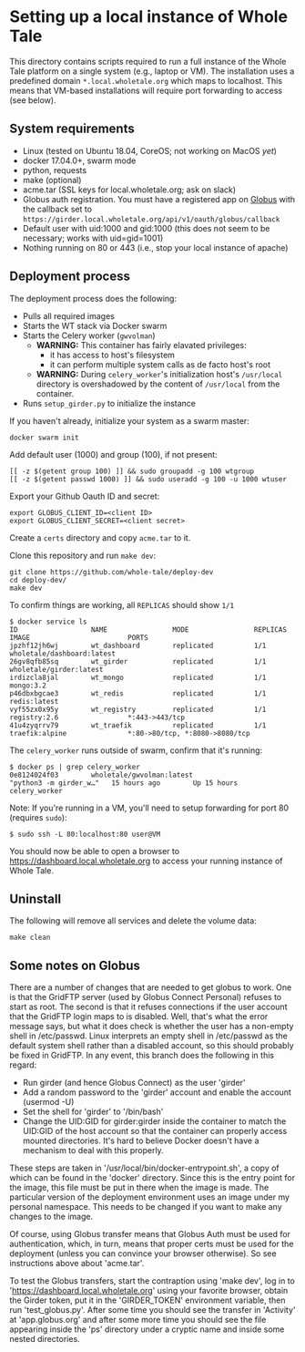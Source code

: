 Setting up a local instance of Whole Tale
=========================================

This directory contains scripts required to run a full instance of the
Whole Tale platform on a single system (e.g., laptop or VM). The
installation uses a predefined domain `*.local.wholetale.org` which maps
to localhost. This means that VM-based installations will require port
forwarding to access (see below).


System requirements
-------------------
 * Linux (tested on Ubuntu 18.04, CoreOS; not working on MacOS _yet_)
 * docker 17.04.0+, swarm mode
 * python, requests
 * make (optional)
 * acme.tar (SSL keys for local.wholetale.org; ask on slack)
 * Globus auth registration. You must have a registered app on [Globus](https://developers.globus.org) with the callback set to `https://girder.local.wholetale.org/api/v1/oauth/globus/callback`
 * Default user with uid:1000 and gid:1000 (this does not seem to be necessary; works with uid=gid=1001)
 * Nothing running on 80 or 443 (i.e., stop your local instance of apache)
  
 
Deployment process
------------------
The deployment process does the following:
* Pulls all required images
* Starts the WT stack via Docker swarm
* Starts the Celery worker (`gwvolman`)
    * **WARNING:** This container has fairly elavated privileges:
        *  it has access to host's filesystem
        *  it can perform multiple system calls as de facto host's root
    * **WARNING:** During `celery_worker`'s initialization host's `/usr/local` directory is overshadowed by the content of `/usr/local` from the container. 
* Runs `setup_girder.py` to initialize the instance

If you haven't already, initialize your system as a swarm master:
```
docker swarm init
```

Add default user (1000) and group (100), if not present:
```
[[ -z $(getent group 100) ]] && sudo groupadd -g 100 wtgroup
[[ -z $(getent passwd 1000) ]] && sudo useradd -g 100 -u 1000 wtuser
```

Export your Github Oauth ID and secret:
```
export GLOBUS_CLIENT_ID=<client ID>
export GLOBUS_CLIENT_SECRET=<client secret>
```

Create a `certs` directory and copy `acme.tar` to it.

Clone this repository and  run `make dev`:
```
git clone https://github.com/whole-tale/deploy-dev
cd deploy-dev/
make dev
```

To confirm things are working, all `REPLICAS` should show `1/1`
```
$ docker service ls
ID                  NAME                MODE                REPLICAS            IMAGE                        PORTS
jpzhf12jh6wj        wt_dashboard        replicated          1/1                 wholetale/dashboard:latest
26gv8qfb85sq        wt_girder           replicated          1/1                 wholetale/girder:latest
irdizcla8jal        wt_mongo            replicated          1/1                 mongo:3.2
p46dbxbgcae3        wt_redis            replicated          1/1                 redis:latest
vyf55zx0x95y        wt_registry         replicated          1/1                 registry:2.6                 *:443->443/tcp
41u4zyqrrv79        wt_traefik          replicated          1/1                 traefik:alpine               *:80->80/tcp, *:8080->8080/tcp
```

The `celery_worker` runs outside of swarm, confirm that it's running:
```
$ docker ps | grep celery_worker
0e8124024f03        wholetale/gwvolman:latest                                "python3 -m girder_w…"   15 hours ago        Up 15 hours                             celery_worker
```

Note: If you're running in a VM, you'll need to setup  forwarding for port 80 (requires `sudo`):
```
$ sudo ssh -L 80:localhost:80 user@VM
```


You should now be able to open a browser to https://dashboard.local.wholetale.org to access your running instance of Whole Tale.  



Uninstall
---------

The following will remove all services and delete the volume data:

```
make clean
```

Some notes on Globus
--------------------

There are a number of changes that are needed to get globus to work. One
is that the GridFTP server (used by Globus Connect Personal) refuses to
start as root. The second is that it refuses connections if the user
account that the GridFTP login maps to is disabled. Well, that's what the
error message says, but what it does check is whether the user has a
non-empty shell in /etc/passwd. Linux interprets an empty shell in
/etc/passwd as the default system shell rather than a disabled account,
so this should probably be fixed in GridFTP. In any event, this branch
does the following in this regard:
 * Run girder (and hence Globus Connect) as the user 'girder'
 * Add a random password to the 'girder' account and enable the account
 (usermod -U)
 * Set the shell for 'girder' to '/bin/bash'
 * Change the UID:GID for girder:girder inside the container to match the
 UID:GID of the host account so that the container can properly access
 mounted directories. It's hard to believe Docker doesn't have a
 mechanism to deal with this properly.

These steps are taken in '/usr/local/bin/docker-entrypoint.sh', a copy of
which can be found in the 'docker' directory. Since this is the entry
point for the image, this file must be put in there when the image is
made. The particular version of the deployment environment uses an image
under my personal namespace. This needs to be changed if you want to make
any  changes to the image.

Of course, using Globus transfer means that Globus Auth must be used for
authentication, which, in turn, means that proper certs must be used for
the deployment (unless you can convince your browser otherwise). So see
instructions above about 'acme.tar'.

To test the Globus transfers, start the contraption using 'make dev', log
in to 'https://dashboard.local.wholetale.org' using your favorite
browser, obtain the Girder token, put it in the 'GIRDER_TOKEN'
environment variable, then run 'test_globus.py'. After some time you
should see the transfer in 'Activity' at 'app.globus.org' and after some
more time you should see the file appearing inside the 'ps' directory
under a cryptic name and inside some nested directories.